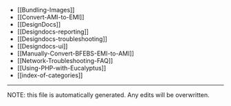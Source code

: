 * [[Bundling-Images]]
* [[Convert-AMI-to-EMI]]
* [[DesignDocs]]
* [[Designdocs-reporting]]
* [[Designdocs-troubleshooting]]
* [[Designdocs-ui]]
* [[Manually-Convert-BFEBS-EMI-to-AMI]]
* [[Network-Troubleshooting-FAQ]]
* [[Using-PHP-with-Eucalyptus]]
* [[index-of-categories]]

*****
NOTE: this file is automatically generated. Any edits will be overwritten.
